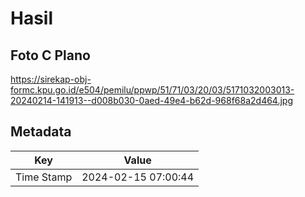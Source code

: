 # Hasil

## Foto C Plano

https://sirekap-obj-formc.kpu.go.id/e504/pemilu/ppwp/51/71/03/20/03/5171032003013-20240214-141913--d008b030-0aed-49e4-b62d-968f68a2d464.jpg


## Metadata

| Key        | Value               |
| ---------- | ------------------- |
| Time Stamp | 2024-02-15 07:00:44 |



